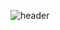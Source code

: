 ![header](https://capsule-render.vercel.app/api?type=waving&color=auto&height=300&section=header&text=CSBC&fontSize=90)
